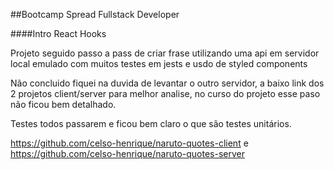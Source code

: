 ##Bootcamp Spread Fullstack Developer

####Intro React Hooks

Projeto seguido passo a pass de criar frase utilizando uma api em servidor local emulado com muitos testes em jests e usdo de styled components

Não concluido fiquei na duvida de levantar o outro servidor, a baixo link dos 2 projetos client/server para melhor analise, no curso do projeto esse paso não ficou bem detalhado.

Testes todos passarem e ficou bem claro o que são testes unitários.

https://github.com/celso-henrique/naruto-quotes-client e https://github.com/celso-henrique/naruto-quotes-server
